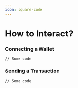 ```yaml
---
icon: square-code
---
```


# How to Interact?

### Connecting a Wallet

```
// Some code
```

### Sending a Transaction

```
// Some code
```

